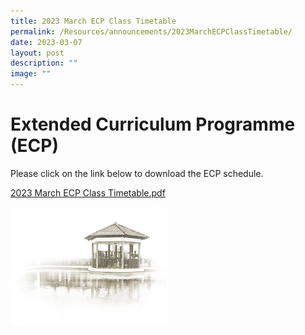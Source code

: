 ```yaml
---
title: 2023 March ECP Class Timetable
permalink: /Resources/announcements/2023MarchECPClassTimetable/
date: 2023-03-07
layout: post
description: ""
image: ""
---
```

# **Extended Curriculum Programme (ECP)**

Please click on the link below to download the ECP schedule.

[2023 March ECP Class Timetable.pdf](/files/ECP%20Schedule/2023%20March%20ECP%20Class%20Timetable.pdf)


<img src="/images/pavilion.png" 
     style="width:50%">